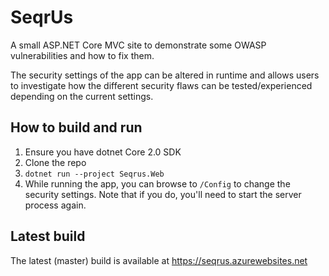 # SeqrUs
A small ASP.NET Core MVC site to demonstrate some OWASP vulnerabilities and how to fix them.

The security settings of the app can be altered in runtime and allows users to investigate how the different security flaws can be tested/experienced depending on the current settings.

## How to build and run

1. Ensure you have dotnet Core 2.0 SDK
1. Clone the repo
1. `dotnet run --project Seqrus.Web`
1. While running the app, you can browse to `/Config` to change the security settings. Note that if you do, you'll need to start the server process again.

## Latest build
The latest (master) build is available at https://seqrus.azurewebsites.net

